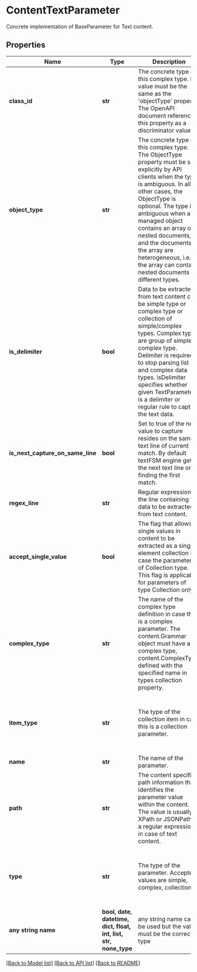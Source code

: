# ContentTextParameter

Concrete implementation of BaseParameter for Text content.
## Properties
Name | Type | Description | Notes
------------ | ------------- | ------------- | -------------
**class_id** | **str** | The concrete type of this complex type. Its value must be the same as the &#39;objectType&#39; property. The OpenAPI document references this property as a discriminator value. | [readonly] 
**object_type** | **str** | The concrete type of this complex type. The ObjectType property must be set explicitly by API clients when the type is ambiguous. In all other cases, the  ObjectType is optional.  The type is ambiguous when a managed object contains an array of nested documents, and the documents in the array are heterogeneous, i.e. the array can contain nested documents of different types. | 
**is_delimiter** | **bool** | Data to be extracted from text content can be simple type or complex type or collection of simple/complex types. Complex types are group of simple or complex type. Delimiter is required to stop parsing list and complex data types. isDelimiter specifies whether given TextParameter is a delimiter or regular rule to capture the text data. | [optional] 
**is_next_capture_on_same_line** | **bool** | Set to true of the next value to capture resides on the same text line of current match. By default textFSM engine gets the next text line on finding the first match. | [optional] 
**regex_line** | **str** | Regular expression of the line containing the data to be extracted from text content. | [optional] 
**accept_single_value** | **bool** | The flag that allows single values in content to be extracted as a single element collection in case the parameter is of Collection type. This flag is applicable for parameters of type Collection only. | [optional] 
**complex_type** | **str** | The name of the complex type definition in case this is a complex parameter. The content.Grammar object must have a complex type, content.ComplexType, defined with the specified name in types collection property. | [optional] 
**item_type** | **str** | The type of the collection item in case this is a collection parameter. | [optional]  if omitted the server will use the default value of "simple"
**name** | **str** | The name of the parameter. | [optional] 
**path** | **str** | The content specific path information that identifies the parameter value within the content. The value is usually a XPath or JSONPath or a regular expression in case of text content. | [optional] 
**type** | **str** | The type of the parameter. Accepted values are simple, complex, collection. | [optional]  if omitted the server will use the default value of "simple"
**any string name** | **bool, date, datetime, dict, float, int, list, str, none_type** | any string name can be used but the value must be the correct type | [optional]

[[Back to Model list]](../README.md#documentation-for-models) [[Back to API list]](../README.md#documentation-for-api-endpoints) [[Back to README]](../README.md)


